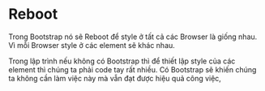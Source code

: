 # Reboot

Trong Bootstrap nó sẽ Reboot để style ở tất cả các Browser là giống nhau. Vì mỗi Browser style ở các element sẽ khác nhau.

Trong lập trình nếu không có Bootstrap thì để thiết lập style của các element thì chúng ta phải code tay rất nhiều. Có Bootstrap sẽ khiến chúng ta không cần làm việc này mà vẫn đạt được hiệu quả công việc,

